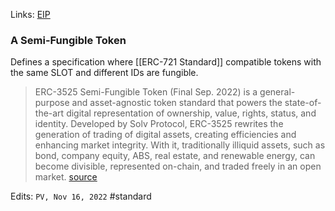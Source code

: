 Links: [EIP](https://eips.ethereum.org/EIPS/eip-3525)
### A Semi-Fungible Token

Defines a specification where [[ERC-721 Standard]] compatible tokens with the same SLOT and different IDs are fungible.

> ERC-3525 Semi-Fungible Token (Final Sep. 2022) is a general-purpose and asset-agnostic token standard that powers the state-of-the-art digital representation of ownership, value, rights, status, and identity. Developed by Solv Protocol, ERC-3525 rewrites the generation of trading of digital assets, creating efficiencies and enhancing market integrity. With it, traditionally illiquid assets, such as bond, company equity, ABS, real estate, and renewable energy, can become divisible, represented on-chain, and traded freely in an open market.
> [source](https://docs.solv.finance/solv-documentation/Getting-Started/Overview)

Edits: `PV, Nov 16, 2022`
#standard 